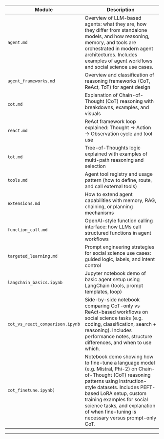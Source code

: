 




| Module                   | Description                                                                                          |
| ------------------------ | ---------------------------------------------------------------------------------------------------- |
| `agent.md`    | Overview of LLM-based agents: what they are, how they differ from standalone models, and how reasoning, memory, and tools are orchestrated in modern agent architectures. Includes examples of agent workflows and social science use cases. |
| `agent_frameworks.md`    | Overview and classification of reasoning frameworks (CoT, ReAct, ToT) for agent design               |
| `cot.md`                 | Explanation of Chain-of-Thought (CoT) reasoning with breakdowns, examples, and visuals               |
| `react.md`               | ReAct framework loop explained: Thought → Action → Observation cycle and tool use                    |
| `tot.md`                 | Tree-of-Thoughts logic explained with examples of multi-path reasoning and selection                 |
| `tools.md`               | Agent tool registry and usage pattern (how to define, route, and call external tools)                |
| `extensions.md`          | How to extend agent capabilities with memory, RAG, chaining, or planning mechanisms                  |
| `function_call.md`       | OpenAI-style function calling interface: how LLMs call structured functions in agent workflows       |
| `targeted_learning.md`   | Prompt engineering strategies for social science use cases: guided logic, labels, and intent control |
| `langchain_basics.ipynb` | Jupyter notebook demo of basic agent setup using LangChain (tools, prompt templates, loop)           |
| `cot_vs_react_comparison.ipynb` | Side-by-side notebook comparing CoT-only vs ReAct-based workflows on social science tasks (e.g. coding, classification, search + reasoning). Includes performance notes, structure differences, and when to use which. |
| `cot_finetune.ipynb)` |  Notebook demo showing how to fine-tune a language model (e.g. Mistral, Phi-2) on Chain-of-Thought (CoT) reasoning patterns using instruction-style datasets. Includes PEFT-based LoRA setup, custom training examples for social science tasks, and explanation of when fine-tuning is necessary versus prompt-only CoT.|

---